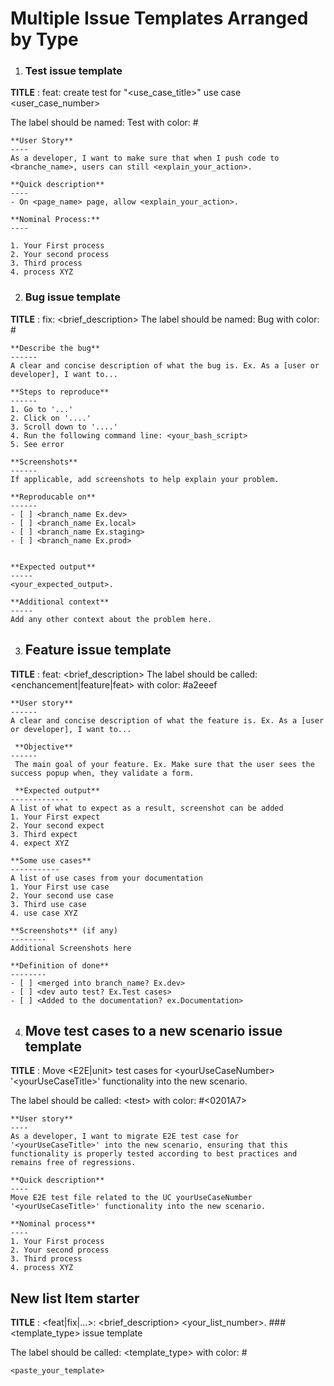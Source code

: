 # Multiple Issue Templates Arranged by Type


1. ### Test issue template
<b>TITLE</b> : feat: create test for "<use_case_title>" use case <user_case_number>

The label should be named: Test with color: #
```
**User Story**
----
As a developer, I want to make sure that when I push code to <branche_name>, users can still <explain_your_action>.

**Quick description**
----
- On <page_name> page, allow <explain_your_action>.

**Nominal Process:**
----

1. Your First process
2. Your second process
3. Third process
4. process XYZ
```
2. ### Bug issue template
<b>TITLE</b> : fix: <brief_description>
The label should be named: Bug with color: #<hexadecimal>
```
**Describe the bug**
------
A clear and concise description of what the bug is. Ex. As a [user or developer], I want to...

**Steps to reproduce**
------
1. Go to '...'
2. Click on '....'
3. Scroll down to '....'
4. Run the following command line: <your_bash_script>
5. See error

**Screenshots**
------
If applicable, add screenshots to help explain your problem.

**Reproducable on**
------
- [ ] <branch_name Ex.dev>
- [ ] <branch_name Ex.local>
- [ ] <branch_name Ex.staging>
- [ ] <branch_name Ex.prod>


**Expected output**
-----
<your_expected_output>.

**Additional context**
-----
Add any other context about the problem here.
```

3. ## Feature issue template
<b>TITLE</b> : feat: <brief_description>
The label should be called: <enchancement|feature|feat> with color: #a2eeef
```
**User story**
------
A clear and concise description of what the feature is. Ex. As a [user or developer], I want to...

 **Objective**
------
 The main goal of your feature. Ex. Make sure that the user sees the success popup when, they validate a form.

 **Expected output**
-------------
A list of what to expect as a result, screenshot can be added
1. Your First expect
2. Your second expect
3. Third expect
4. expect XYZ 

**Some use cases**
-----------
A list of use cases from your documentation
1. Your First use case
2. Your second use case
3. Third use case
4. use case XYZ 

**Screenshots** (if any)
--------
Additional Screenshots here

**Definition of done**
--------
- [ ] <merged into branch_name? Ex.dev>
- [ ] <dev auto test? Ex.Test cases>
- [ ] <Added to the documentation? ex.Documentation>
```

4. ## Move test cases to a new scenario issue template
<b>TITLE</b> : Move <E2E|unit> test cases for \<yourUseCaseNumber\> '\<yourUseCaseTitle\>' functionality into the new scenario.
 
The label should be called: \<test\> with color: #<0201A7>
```
**User story**
----
As a developer, I want to migrate E2E test case for '<yourUseCaseTitle>' into the new scenario, ensuring that this functionality is properly tested according to best practices and remains free of regressions.

**Quick description**
----
Move E2E test file related to the UC yourUseCaseNumber '<yourUseCaseTitle>' functionality into the new scenario.

**Nominal process**
----
1. Your First process
2. Your second process
3. Third process
4. process XYZ
 ```

**New list Item starter**
 -----
<b>TITLE</b> : <feat|fix|...>: <brief_description>
<your_list_number>. ### <template_type> issue template
 
The label should be called: <template_type> with color: #<hexadecimal>
```
<paste_your_template>
 ```
